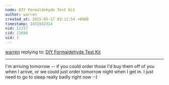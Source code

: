 ```yaml
---
node: DIY Formaldehyde Test Kit
author: warren
created_at: 2015-05-17 03:11:54 +0000
timestamp: 1431832314
nid: 11317
cid: 11694
uid: 1
---
```




[warren](../profile/warren) replying to: [DIY Formaldehyde Test Kit](../notes/nshapiro/11-03-2014/diy-formaldehyde-test-kit)

----
I'm arriving tomorrow -- if you could order those I'd buy them off of you when I arrive, or we could just order tomorrow night when I get in. I just need to go to sleep really badly right now :-)